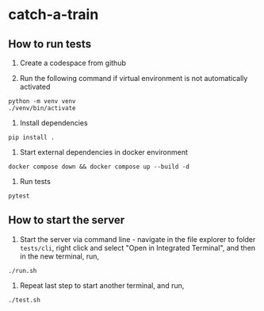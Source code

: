 # catch-a-train

## How to run tests

1. Create a codespace from github

1. Run the following command if virtual environment is not automatically activated
```
python -m venv venv
./venv/bin/activate
```

1. Install dependencies
```
pip install .
```

1. Start external dependencies in docker environment
```
docker compose down && docker compose up --build -d
```

1. Run tests
```
pytest
```

## How to start the server

1. Start the server via command line - navigate in the file explorer to folder `tests/cli`, right click and select "Open in Integrated Terminal", and then in the new terminal, run,
```
./run.sh
```

1. Repeat last step to start another terminal, and run,
```
./test.sh
```

